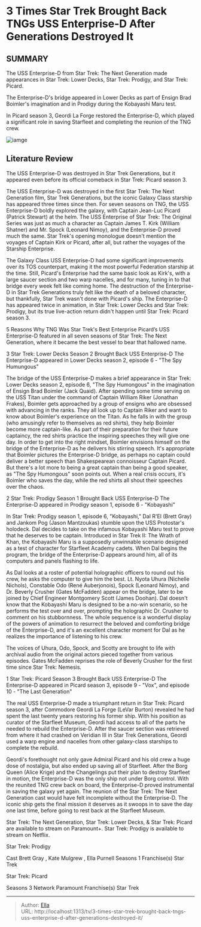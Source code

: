 # 3 Times Star Trek Brought Back TNGs USS Enterprise-D After Generations Destroyed It


## SUMMARY 


 The USS Enterprise-D from Star Trek: The Next Generation made appearances in Star Trek: Lower Decks, Star Trek: Prodigy, and Star Trek: Picard. 

 The Enterprise-D&#39;s bridge appeared in Lower Decks as part of Ensign Brad Boimler&#39;s imagination and in Prodigy during the Kobayashi Maru test. 

 In Picard season 3, Geordi La Forge restored the Enterprise-D, which played a significant role in saving Starfleet and completing the reunion of the TNG crew. 

![iamge](https://static1.srcdn.com/wordpress/wp-content/uploads/2024/01/star-trek-uss-enterprise-d-3-returns.jpg)

## Literature Review
The USS Enterprise-D was destroyed in Star Trek Generations, but it appeared even before its official comeback in Star Trek: Picard season 3.



The USS Enterprise-D was destroyed in the first Star Trek: The Next Generation film, Star Trek Generations, but the iconic Galaxy Class starship has appeared three times since then. For seven seasons on TNG, the USS Enterprise-D boldly explored the galaxy, with Captain Jean-Luc Picard (Patrick Stewart) at the helm. The USS Enterprise of Star Trek: The Original Series was just as much a character as Captain James T. Kirk (William Shatner) and Mr. Spock (Leonard Nimoy), and the Enterprise-D proved much the same. Star Trek&#39;s opening monologue doesn&#39;t mention the voyages of Captain Kirk or Picard, after all, but rather the voyages of the Starship Enterprise.


The Galaxy Class USS Enterprise-D had some significant improvements over its TOS counterpart, making it the most powerful Federation starship at the time. Still, Picard&#39;s Enterprise had the same basic look as Kirk&#39;s, with a large saucer section and two warp nacelles, and for many, tuning in to that bridge every week felt like coming home. The destruction of the Enterprise-D in Star Trek Generations truly felt like the death of a beloved character, but thankfully, Star Trek wasn&#39;t done with Picard&#39;s ship. The Enterprise-D has appeared twice in animation, in Star Trek: Lower Decks and Star Trek: Prodigy, but its true live-action return didn&#39;t happen until Star Trek: Picard season 3.
            


 5 Reasons Why TNG Was Star Trek&#39;s Best Enterprise 
Picard’s USS Enterprise-D featured in all seven seasons of Star Trek: The Next Generation, where it became the best vessel to bear that hallowed name.




 3  Star Trek: Lower Decks Season 2 Brought Back USS Enterprise-D 
The Enterprise-D appeared in Lower Decks season 2, episode 6 - &#34;The Spy Humungous&#34;
        

The bridge of the USS Enterprise-D makes a brief appearance in Star Trek: Lower Decks season 2, episode 6, &#34;The Spy Humongous&#34; in the imagination of Ensign Brad Boimler (Jack Quaid). After spending some time serving on the USS Titan under the command of Captain William Riker (Jonathan Frakes), Boimler gets approached by a group of ensigns who are obsessed with advancing in the ranks. They all look up to Captain Riker and want to know about Boimler&#39;s experience on the Titan. As he falls in with the group (who amusingly refer to themselves as red shirts), they help Boimler become more captain-like.
As part of their preparation for their future captaincy, the red shirts practice the inspiring speeches they will give one day. In order to get into the right mindset, Boimler envisions himself on the bridge of the Enterprise-D as he delivers his stirring speech. It&#39;s appropriate that Boimler pictures the Enterprise-D bridge, as perhaps no captain could deliver a better speech than Shakespearean connoisseur Captain Picard. But there&#39;s a lot more to being a great captain than being a good speaker, as &#34;The Spy Humongous&#34; soon points out. When a real crisis occurs, it&#39;s Boimler who saves the day, while the red shirts all shout their speeches over the chaos.





 2  Star Trek: Prodigy Season 1 Brought Back USS Enterprise-D 
The Enterprise-D appeared in Prodigy season 1, episode 6 - &#34;Kobayashi&#34;




In Star Trek: Prodigy season 1, episode 6, &#34;Kobayashi,&#34; Dal R&#39;El (Brett Gray) and Jankom Pog (Jason Mantzoukas) stumble upon the USS Protostar&#39;s holodeck. Dal decides to take on the infamous Kobayashi Maru test to prove that he deserves to be captain. Introduced in Star Trek II: The Wrath of Khan, the Kobayashi Maru is a supposedly unwinnable scenario designed as a test of character for Starfleet Academy cadets. When Dal begins the program, the bridge of the Enterprise-D appears around him, all of its computers and panels flashing to life.

As Dal looks at a roster of potential holographic officers to round out his crew, he asks the computer to give him the best. Lt. Nyota Uhura (Nichelle Nichols), Constable Odo (René Auberjonois), Spock (Leonard Nimoy), and Dr. Beverly Crusher (Gates McFadden) appear on the bridge, later to be joined by Chief Engineer Montgomery Scott (James Doohan). Dal doesn&#39;t know that the Kobayashi Maru is designed to be a no-win scenario, so he performs the test over and over, prompting the holographic Dr. Crusher to comment on his stubbornness. The whole sequence is a wonderful display of the powers of animation to resurrect the beloved and comforting bridge of the Enterprise-D, and it&#39;s an excellent character moment for Dal as he realizes the importance of listening to his crew.

The voices of Uhura, Odo, Spock, and Scotty are brought to life with archival audio from the original actors pieced together from various episodes. Gates McFadden reprises the role of Beverly Crusher for the first time since Star Trek: Nemesis. 



 1  Star Trek: Picard Season 3 Brought Back USS Enterprise-D 
The Enterprise-D appeared in Picard season 3, episode 9 - &#34;Vox&#34;, and episode 10 - &#34;The Last Generation&#34;





The real USS Enterprise-D made a triumphant return in Star Trek: Picard season 3, after Commodore Geordi La Forge (LeVar Burton) revealed he had spent the last twenty years restoring his former ship. With his position as curator of the Starfleet Museum, Geordi had access to all of the parts he needed to rebuild the Enterprise-D. After the saucer section was retrieved from where it had crashed on Veridian III in Star Trek Generations, Geordi used a warp engine and nacelles from other galaxy-class starships to complete the rebuild.


Geordi&#39;s forethought not only gave Admiral Picard and his old crew a huge dose of nostalgia, but also ended up saving all of Starfleet. After the Borg Queen (Alice Krige) and the Changelings put their plan to destroy Starfleet in motion, the Enterprise-D was the only ship not under Borg control. With the reunited TNG crew back on board, the Enterprise-D proved instrumental in saving the galaxy yet again. The reunion of the Star Trek: The Next Generation cast would have felt incomplete without the Enterprise-D. The iconic ship gets the final mission it deserves as it swoops in to save the day one last time, before going to rest back at the Starfleet Museum.


Star Trek: The Next Generation, Star Trek: Lower Decks, &amp; Star Trek: Picard are available to stream on Paramount&#43;. Star Trek: Prodigy is available to stream on Netflix. 

    
        

 Star Trek: Prodigy 

 Cast   Brett Gray , Kate Mulgrew , Ella Purnell    Seasons   1    Franchise(s)   Star Trek    



 Star Trek: Picard 

 Seasons   3    Network   Paramount    Franchise(s)   Star Trek    





---

> Author: [Ella](https://instagram.hk.cn/)  
> URL: http://localhost:1313/tv/3-times-star-trek-brought-back-tngs-uss-enterprise-d-after-generations-destroyed-it/  

